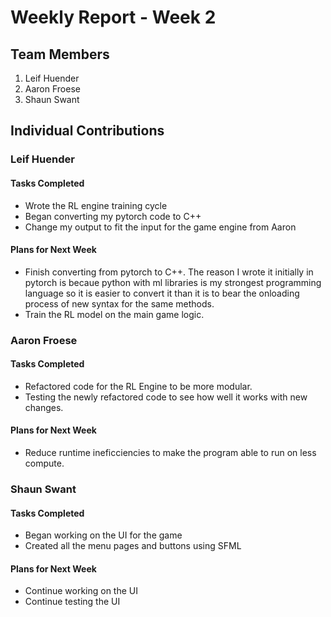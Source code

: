 # Weekly Report - Week 2

## Team Members

1. Leif Huender
2. Aaron Froese
3. Shaun Swant

## Individual Contributions

### Leif Huender

#### Tasks Completed

- Wrote the RL engine training cycle
- Began converting my pytorch code to C++
- Change my output to fit the input for the game engine from Aaron


#### Plans for Next Week

- Finish converting from pytorch to C++. The reason I wrote it initially in pytorch is becaue python with ml libraries is my strongest programming language so it is easier to convert it than it is to bear the onloading process of new syntax for the same methods.
- Train the RL model on the main game logic.

### Aaron Froese

#### Tasks Completed

- Refactored code for the RL Engine to be more modular.
- Testing the newly refactored code to see how well it works with new changes.


#### Plans for Next Week

- Reduce runtime ineficciencies to make the program able to run on less compute.

### Shaun Swant

#### Tasks Completed

- Began working on the UI for the game
- Created all the menu pages and buttons using SFML

#### Plans for Next Week

- Continue working on the UI
- Continue testing the UI

